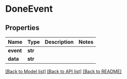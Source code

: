 # DoneEvent

## Properties
Name | Type | Description | Notes
------------ | ------------- | ------------- | -------------
**event** | **str** |  | 
**data** | **str** |  | 

[[Back to Model list]](../README.md#documentation-for-models) [[Back to API list]](../README.md#documentation-for-api-endpoints) [[Back to README]](../README.md)

